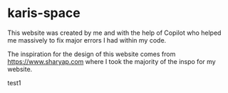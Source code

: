 # karis-space

This website was created by me and with the help of Copilot who helped me massively to fix major errors I had within my code. 

The inspiration for the design of this website comes from https://www.sharyap.com where I took the majority of the inspo for my website.

test1
